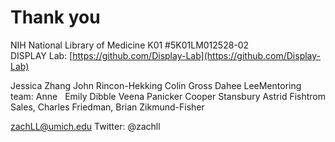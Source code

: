 # Thank you
NIH National Library of Medicine K01 #5K01LM012528-02 <br>
DISPLAY Lab: [https://github.com/Display-Lab](https://github.com/Display-Lab)


<div style="text-align: left; float: left;">
    Jessica Zhang
    John Rincon-Hekking
    Colin Gross
    Dahee Lee
</div>
<div style="text-align: left; float: right;">
    Emily Dibble
    Veena Panicker
    Cooper Stansbury
    Astrid Fishtrom
</div>

Mentoring team:
Anne Sales, Charles Friedman, Brian Zikmund-Fisher

zachLL@umich.edu
Twitter: @zachll
